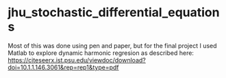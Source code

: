 # jhu_stochastic_differential_equations

Most of this was done using pen and paper, but for the final project I used Matlab to explore dynamic harmonic regresion as described here: https://citeseerx.ist.psu.edu/viewdoc/download?doi=10.1.1.146.3061&rep=rep1&type=pdf
